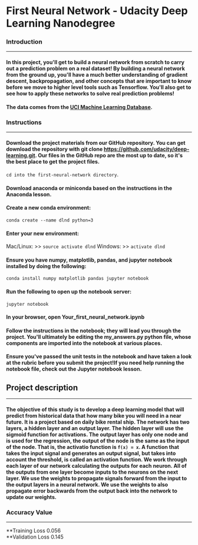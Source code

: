 
# First Neural Network - Udacity Deep Learning Nanodegree

### Introduction
---
#### In this project, you'll get to build a neural network from scratch to carry out a prediction problem on a real dataset! By building a neural network from the ground up, you'll have a much better understanding of gradient descent, backpropagation, and other concepts that are important to know before we move to higher level tools such as Tensorflow. You'll also get to see how to apply these networks to solve real prediction problems!

#### The data comes from the [UCI Machine Learning Database](https://archive.ics.uci.edu/ml/datasets/Bike+Sharing+Dataset).

### Instructions
---
#### Download the project materials from our GitHub repository. You can get download the repository with git clone https://github.com/udacity/deep-learning.git. Our files in the GitHub repo are the most up to date, so it's the best place to get the project files.
```cd into the first-neural-network directory```.
#### Download anaconda or miniconda based on the instructions in the Anaconda lesson.
#### Create a new conda environment:
```conda create --name dlnd python=3```
#### Enter your new environment:
Mac/Linux: >> ```source activate dlnd```
Windows: >> ```activate dlnd```

#### Ensure you have numpy, matplotlib, pandas, and jupyter notebook installed by doing the following:
```conda install numpy matplotlib pandas jupyter notebook```

#### Run the following to open up the notebook server:
```jupyter notebook```

#### In your browser, open Your_first_neural_network.ipynb
#### Follow the instructions in the notebook; they will lead you through the project. You'll ultimately be editing the my_answers.py python file, whose components are imported into the notebook at various places.
#### Ensure you've passed the unit tests in the notebook and have taken a look at the rubric before you submit the project!If you need help running the notebook file, check out the Jupyter notebook lesson.

## Project description
---
#### The objective of this study is to develop a deep learning model that will predict from historical data that how many bike you will need in a near future. It is a project based on daily bike rental ship. The network has two layers, a hidden layer and an output layer. The hidden layer will use the sigmoid function for activations. The output layer has only one node and is used for the regression, the output of the node is the same as the input of the node. That is, the activatio function is ```f(x) = x```. A function that takes the input signal and generates an output signal, but takes into account the threshold, is called an activation function. We work through each layer of our network calculating the outputs for each neuron. All of the outputs from one layer become inputs to the neurons on the next layer. We use the weights to propagate signals forward from the input to the output layers in a neural network. We use the weights to also propagate error backwards from the output back into the network to update our weights.

### Accuracy Value
---
**Training Loss 0.056<br>
**Validation Loss 0.145
